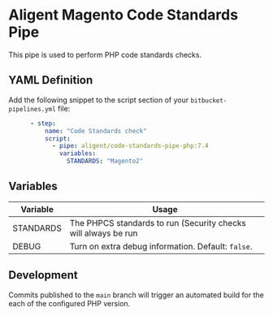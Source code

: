 # Aligent Magento Code Standards Pipe

This pipe is used to perform PHP code standards checks.

## YAML Definition

Add the following snippet to the script section of your `bitbucket-pipelines.yml` file:

```yaml
      - step:
          name: "Code Standards check"
          script:
            - pipe: aligent/code-standards-pipe-php:7.4
              variables:
                STANDARDS: "Magento2"
```
## Variables

| Variable              | Usage                                                       |
| --------------------- | ----------------------------------------------------------- |
| STANDARDS             | The PHPCS standards to run (Security checks will always be run |
| DEBUG                 | Turn on extra debug information. Default: `false`. |

## Development

Commits published to the `main` branch  will trigger an automated build for the each of the configured PHP version.
